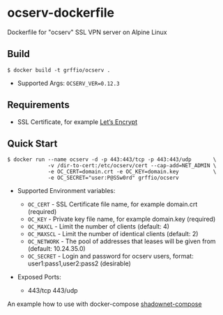 # ocserv-dockerfile
Dockerfile for "ocserv" SSL VPN server on Alpine Linux

Build
-----
```
$ docker build -t grffio/ocserv .
```
- Supported Args: `OCSERV_VER=0.12.3`

Requirements
------------
- SSL Certificate, for example [Let’s Encrypt](https://letsencrypt.org/docs/)

Quick Start
-----------
```
$ docker run --name ocserv -d -p 443:443/tcp -p 443:443/udp       \
             -v /dir-to-cert:/etc/ocserv/cert --cap-add=NET_ADMIN \
             -e OC_CERT=domain.crt -e OC_KEY=domain.key           \
             -e OC_SECRET="user:P@SSw0rd" grffio/ocserv
```
- Supported Environment variables:
  - `OC_CERT` - SSL Certificate file name, for example domain.crt (required)
  - `OC_KEY` - Private key file name, for example domain.key (required)
  - `OC_MAXCL` - Limit the number of clients (default: 4)
  - `OC_MAXSCL` - Limit the number of identical clients (default: 2)
  - `OC_NETWORK` - The pool of addresses that leases will be given from (default: 10.24.35.0)
  - `OC_SECRET` - Login and password for ocserv users, format: user1:pass1,user2:pass2 (desirable)

- Exposed Ports:
  - 443/tcp 443/udp

An example how to use with docker-compose [shadownet-compose](https://github.com/grffio/shadownet-compose)
